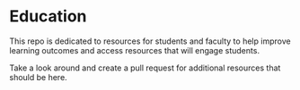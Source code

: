 # Education

This repo is dedicated to resources for students and faculty to help improve learning outcomes and access resources that will engage students.

Take a look around and create a pull request for additional resources that should be here.
